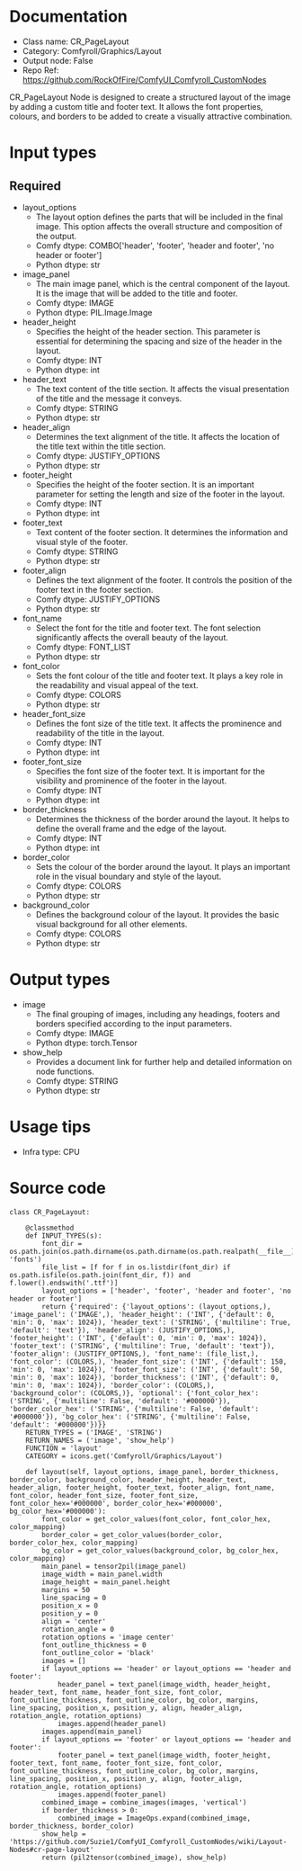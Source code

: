 # Documentation
- Class name: CR_PageLayout
- Category: Comfyroll/Graphics/Layout
- Output node: False
- Repo Ref: https://github.com/RockOfFire/ComfyUI_Comfyroll_CustomNodes

CR_PageLayout Node is designed to create a structured layout of the image by adding a custom title and footer text. It allows the font properties, colours, and borders to be added to create a visually attractive combination.

# Input types
## Required
- layout_options
    - The layout option defines the parts that will be included in the final image. This option affects the overall structure and composition of the output.
    - Comfy dtype: COMBO['header', 'footer', 'header and footer', 'no header or footer']
    - Python dtype: str
- image_panel
    - The main image panel, which is the central component of the layout. It is the image that will be added to the title and footer.
    - Comfy dtype: IMAGE
    - Python dtype: PIL.Image.Image
- header_height
    - Specifies the height of the header section. This parameter is essential for determining the spacing and size of the header in the layout.
    - Comfy dtype: INT
    - Python dtype: int
- header_text
    - The text content of the title section. It affects the visual presentation of the title and the message it conveys.
    - Comfy dtype: STRING
    - Python dtype: str
- header_align
    - Determines the text alignment of the title. It affects the location of the title text within the title section.
    - Comfy dtype: JUSTIFY_OPTIONS
    - Python dtype: str
- footer_height
    - Specifies the height of the footer section. It is an important parameter for setting the length and size of the footer in the layout.
    - Comfy dtype: INT
    - Python dtype: int
- footer_text
    - Text content of the footer section. It determines the information and visual style of the footer.
    - Comfy dtype: STRING
    - Python dtype: str
- footer_align
    - Defines the text alignment of the footer. It controls the position of the footer text in the footer section.
    - Comfy dtype: JUSTIFY_OPTIONS
    - Python dtype: str
- font_name
    - Select the font for the title and footer text. The font selection significantly affects the overall beauty of the layout.
    - Comfy dtype: FONT_LIST
    - Python dtype: str
- font_color
    - Sets the font colour of the title and footer text. It plays a key role in the readability and visual appeal of the text.
    - Comfy dtype: COLORS
    - Python dtype: str
- header_font_size
    - Defines the font size of the title text. It affects the prominence and readability of the title in the layout.
    - Comfy dtype: INT
    - Python dtype: int
- footer_font_size
    - Specifies the font size of the footer text. It is important for the visibility and prominence of the footer in the layout.
    - Comfy dtype: INT
    - Python dtype: int
- border_thickness
    - Determines the thickness of the border around the layout. It helps to define the overall frame and the edge of the layout.
    - Comfy dtype: INT
    - Python dtype: int
- border_color
    - Sets the colour of the border around the layout. It plays an important role in the visual boundary and style of the layout.
    - Comfy dtype: COLORS
    - Python dtype: str
- background_color
    - Defines the background colour of the layout. It provides the basic visual background for all other elements.
    - Comfy dtype: COLORS
    - Python dtype: str

# Output types
- image
    - The final grouping of images, including any headings, footers and borders specified according to the input parameters.
    - Comfy dtype: IMAGE
    - Python dtype: torch.Tensor
- show_help
    - Provides a document link for further help and detailed information on node functions.
    - Comfy dtype: STRING
    - Python dtype: str

# Usage tips
- Infra type: CPU

# Source code
```
class CR_PageLayout:

    @classmethod
    def INPUT_TYPES(s):
        font_dir = os.path.join(os.path.dirname(os.path.dirname(os.path.realpath(__file__))), 'fonts')
        file_list = [f for f in os.listdir(font_dir) if os.path.isfile(os.path.join(font_dir, f)) and f.lower().endswith('.ttf')]
        layout_options = ['header', 'footer', 'header and footer', 'no header or footer']
        return {'required': {'layout_options': (layout_options,), 'image_panel': ('IMAGE',), 'header_height': ('INT', {'default': 0, 'min': 0, 'max': 1024}), 'header_text': ('STRING', {'multiline': True, 'default': 'text'}), 'header_align': (JUSTIFY_OPTIONS,), 'footer_height': ('INT', {'default': 0, 'min': 0, 'max': 1024}), 'footer_text': ('STRING', {'multiline': True, 'default': 'text'}), 'footer_align': (JUSTIFY_OPTIONS,), 'font_name': (file_list,), 'font_color': (COLORS,), 'header_font_size': ('INT', {'default': 150, 'min': 0, 'max': 1024}), 'footer_font_size': ('INT', {'default': 50, 'min': 0, 'max': 1024}), 'border_thickness': ('INT', {'default': 0, 'min': 0, 'max': 1024}), 'border_color': (COLORS,), 'background_color': (COLORS,)}, 'optional': {'font_color_hex': ('STRING', {'multiline': False, 'default': '#000000'}), 'border_color_hex': ('STRING', {'multiline': False, 'default': '#000000'}), 'bg_color_hex': ('STRING', {'multiline': False, 'default': '#000000'})}}
    RETURN_TYPES = ('IMAGE', 'STRING')
    RETURN_NAMES = ('image', 'show_help')
    FUNCTION = 'layout'
    CATEGORY = icons.get('Comfyroll/Graphics/Layout')

    def layout(self, layout_options, image_panel, border_thickness, border_color, background_color, header_height, header_text, header_align, footer_height, footer_text, footer_align, font_name, font_color, header_font_size, footer_font_size, font_color_hex='#000000', border_color_hex='#000000', bg_color_hex='#000000'):
        font_color = get_color_values(font_color, font_color_hex, color_mapping)
        border_color = get_color_values(border_color, border_color_hex, color_mapping)
        bg_color = get_color_values(background_color, bg_color_hex, color_mapping)
        main_panel = tensor2pil(image_panel)
        image_width = main_panel.width
        image_height = main_panel.height
        margins = 50
        line_spacing = 0
        position_x = 0
        position_y = 0
        align = 'center'
        rotation_angle = 0
        rotation_options = 'image center'
        font_outline_thickness = 0
        font_outline_color = 'black'
        images = []
        if layout_options == 'header' or layout_options == 'header and footer':
            header_panel = text_panel(image_width, header_height, header_text, font_name, header_font_size, font_color, font_outline_thickness, font_outline_color, bg_color, margins, line_spacing, position_x, position_y, align, header_align, rotation_angle, rotation_options)
            images.append(header_panel)
        images.append(main_panel)
        if layout_options == 'footer' or layout_options == 'header and footer':
            footer_panel = text_panel(image_width, footer_height, footer_text, font_name, footer_font_size, font_color, font_outline_thickness, font_outline_color, bg_color, margins, line_spacing, position_x, position_y, align, footer_align, rotation_angle, rotation_options)
            images.append(footer_panel)
        combined_image = combine_images(images, 'vertical')
        if border_thickness > 0:
            combined_image = ImageOps.expand(combined_image, border_thickness, border_color)
        show_help = 'https://github.com/Suzie1/ComfyUI_Comfyroll_CustomNodes/wiki/Layout-Nodes#cr-page-layout'
        return (pil2tensor(combined_image), show_help)
```